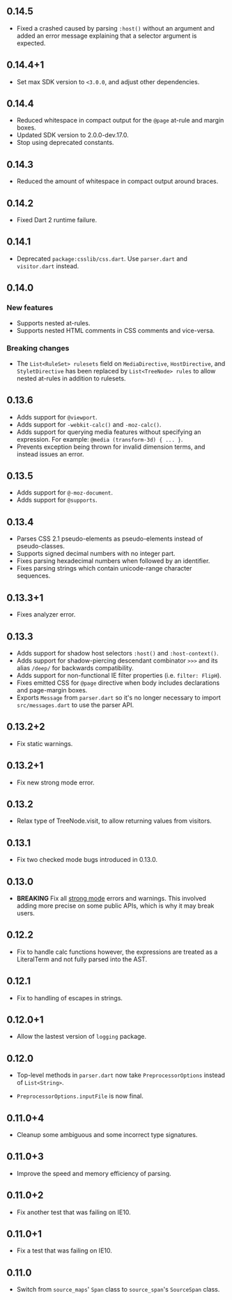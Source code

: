 ## 0.14.5

* Fixed a crashed caused by parsing `:host()` without an argument and added an
  error message explaining that a selector argument is expected.

## 0.14.4+1

* Set max SDK version to `<3.0.0`, and adjust other dependencies.

## 0.14.4

* Reduced whitespace in compact output for the `@page` at-rule and margin boxes.
* Updated SDK version to 2.0.0-dev.17.0.
* Stop using deprecated constants.

## 0.14.3

* Reduced the amount of whitespace in compact output around braces.

## 0.14.2

* Fixed Dart 2 runtime failure.

## 0.14.1

* Deprecated `package:csslib/css.dart`.
  Use `parser.dart` and `visitor.dart` instead.

## 0.14.0

### New features

* Supports nested at-rules.
* Supports nested HTML comments in CSS comments and vice-versa.

### Breaking changes

* The `List<RuleSet> rulesets` field on `MediaDirective`, `HostDirective`, and
  `StyletDirective` has been replaced by `List<TreeNode> rules` to allow nested
  at-rules in addition to rulesets.

## 0.13.6

* Adds support for `@viewport`.
* Adds support for `-webkit-calc()` and `-moz-calc()`.
* Adds support for querying media features without specifying an expression. For
  example: `@media (transform-3d) { ... }`.
* Prevents exception being thrown for invalid dimension terms, and instead
  issues an error.

## 0.13.5

* Adds support for `@-moz-document`.
* Adds support for `@supports`.

## 0.13.4

* Parses CSS 2.1 pseudo-elements as pseudo-elements instead of pseudo-classes.
* Supports signed decimal numbers with no integer part.
* Fixes parsing hexadecimal numbers when followed by an identifier.
* Fixes parsing strings which contain unicode-range character sequences.

## 0.13.3+1

* Fixes analyzer error.

## 0.13.3

* Adds support for shadow host selectors `:host()` and `:host-context()`.
* Adds support for shadow-piercing descendant combinator `>>>` and its alias
  `/deep/` for backwards compatibility.
* Adds support for non-functional IE filter properties (i.e. `filter: FlipH`).
* Fixes emitted CSS for `@page` directive when body includes declarations and
  page-margin boxes.
* Exports `Message` from `parser.dart` so it's no longer necessary to import
  `src/messages.dart` to use the parser API.

## 0.13.2+2

* Fix static warnings.

## 0.13.2+1

* Fix new strong mode error.

## 0.13.2

* Relax type of TreeNode.visit, to allow returning values from visitors.

## 0.13.1

* Fix two checked mode bugs introduced in 0.13.0.

## 0.13.0

 * **BREAKING** Fix all [strong mode][] errors and warnings.
   This involved adding more precise on some public APIs, which
   is why it may break users.

[strong mode]: https://github.com/dart-lang/dev_compiler/blob/master/STRONG_MODE.md

## 0.12.2

 * Fix to handle calc functions however, the expressions are treated as a
   LiteralTerm and not fully parsed into the AST.

## 0.12.1

 * Fix to handling of escapes in strings.

## 0.12.0+1

* Allow the lastest version of `logging` package.

## 0.12.0

* Top-level methods in `parser.dart` now take `PreprocessorOptions` instead of
  `List<String>`.

* `PreprocessorOptions.inputFile` is now final.

## 0.11.0+4

* Cleanup some ambiguous and some incorrect type signatures.

## 0.11.0+3

* Improve the speed and memory efficiency of parsing.

## 0.11.0+2

* Fix another test that was failing on IE10.

## 0.11.0+1

* Fix a test that was failing on IE10.

## 0.11.0

* Switch from `source_maps`' `Span` class to `source_span`'s `SourceSpan` class.

